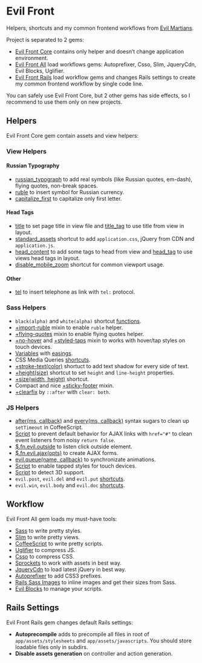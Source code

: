 # Evil Front

Helpers, shortcuts and my common frontend workflows
from [Evil Martians](http://evilmartians.com/).

Project is separated to 2 gems:
* [Evil Front Core](evil-front-core/) contains only helper and doesn’t change
  application environment.
* [Evil Front All](evil-front-all/) load workflows gems: Autoprefixer, Csso,
  Slim, JqueryCdn, Evil Blocks, Uglifier.
* [Evil Front Rails](evil-front-rails/) load workflow gems and changes Rails
  settings to create my common frontend workflow by single code line.

You can safely use Evil Front Core, but 2 other gems has side effects,
so I recommend to use them only on new projects.

## Helpers

Evil Front Core gem contain assets and view helpers:

### View Helpers

#### Russian Typography

* [russian_typograph](evil-front-core/lib/evil-front/helpers/russian_typograph.rb)
  to add real symbols (like Russian quotes, em-dash), flying quotes,
  non-break spaces.
* [ruble](evil-front-core/lib/evil-front/helpers/ruble.rb) to insert symbol
  for Russian currency.
* [capitalize_first](evil-front-core/lib/evil-front/helpers/capitalize_first.rb)
  to capitalize only first letter.

#### Head Tags

* [title](evil-front-core/lib/evil-front/helpers/title.rb) to set page title
  in view file and [title_tag](evil-front-core/lib/evil-front/helpers/title_tag.rb)
  to use title from view in layout.
* [standard_assets](evil-front-core/lib/evil-front/helpers/standard_assets.rb)
  shortcut to add `application.css`, jQuery from CDN and `application.js`.
* [head_content](evil-front-core/lib/evil-front/helpers/head_content.rb)
  to add some tags to head from view and
  [head_tag](evil-front-core/lib/evil-front/helpers/head_tag.rb) to use views
  head tags in layout.
* [disable_mobile_zoom](evil-front-core/lib/evil-front/helpers/disable_mobile_zoom.rb)
  shortcut for common viewport usage.

####  Other

* [tel](evil-front-core/lib/evil-front/helpers/tel.rb) to insert telephone as link
  with `tel:` protocol.

### Sass Helpers

* `black(alpha)` and `white(alpha)` shortcut
  [functions](evil-front-core/lib/assets/stylesheets/evil-front/colors.sass).
* [+import-ruble](evil-front-core/lib/assets/stylesheets/evil-front/import-ruble.sass)
  mixin to enable `ruble` helper.
* [+flying-quotes](evil-front-core/lib/assets/stylesheets/evil-front/flying-quotes.sass)
  mixin to enable flying quotes helper.
* [+no-hover](evil-front-core/lib/assets/stylesheets/evil-front/no-hover.sass) and
  [+styled-taps](evil-front-core/lib/assets/stylesheets/evil-front/styled-taps.sass)
  mixin to works with hover/tap styles on touch devices.
* [Variables](evil-front-core/lib/assets/stylesheets/evil-front/easings.sass)
  with [easings](http://easings.net/).
* CSS Media Queries
  [shortcuts](evil-front-core/lib/assets/stylesheets/evil-front/media.sass).
* [+stroke-text(color)](evil-front-core/lib/assets/stylesheets/evil-front/stroke-text.sass)
  shortuct to add text shadow for every side of text.
* [+height(size)](evil-front-core/lib/assets/stylesheets/evil-front/height.sass)
  shortcut to set `height` and `line-height` properties.
* [+size(width, height)](evil-front-core/lib/assets/stylesheets/evil-front/size.sass)
  shortcut.
* Compact and nice
  [+sticky-footer](evil-front-core/lib/assets/stylesheets/evil-front/sticky-footer.sass)
  mixin.
* [+clearfix](evil-front-core/lib/assets/stylesheets/evil-front/clearfix.sass)
  by `::after` with `clear: both`.

### JS Helpers

* [after(ms, callback)](evil-front-core/lib/assets/javascripts/evil-front/after.js)
  and
  [every(ms, callback)](evil-front-core/lib/assets/javascripts/evil-front/every.js)
  syntax sugars to clean up `setTimeout` in CoffeeScript.
* [Script](evil-front-core/lib/assets/javascripts/evil-front/links.js) to prevent
  default behavior for AJAX links with `href="#"` to clean event listeners from
  noisy `return false`.
* [$.fn.evil.outside](evil-front-core/lib/assets/javascripts/evil-front/outside.js)
  to listen click outside element.
* [$.fn.evil.ajax(opts)](evil-front-core/lib/assets/javascripts/evil-front/ajax.js)
  to create AJAX forms.
* [evil.queue(name, callback)](evil-front-core/lib/assets/javascripts/evil-front/queue.js)
  to synchronizate animations.
* [Script](evil-front-core/lib/assets/javascripts/evil-front/tappable.js)
  to enable tapped styles for touch devices.
* [Script](evil-front-core/lib/assets/javascripts/evil-front/detect-3d.js)
  to detect 3D support.
* `evil.post`, `evil.del` and `evil.put`
  [shortcuts](evil-front-core/lib/assets/javascripts/evil-front/http.js).
* `evil.win`, `evil.body` and `evil.doc`
  [shortcuts](evil-front-core/lib/assets/javascripts/evil-front/core.js).

## Workflow

Evil Front All gem loads my must-have tools:
* [Sass](http://sass-lang.com/) to write pretty styles.
* [Slim](http://slim-lang.com/) to write pretty views.
* [CoffeeScript](http://coffeescript.org/) to write pretty scripts.
* [Uglifier](https://github.com/lautis/uglifier) to compress JS.
* [Csso](http://bem.info/tools/csso/) to compress CSS.
* [Sprockets](https://github.com/sstephenson/sprockets) to work with assets
  in best way.
* [JqueryCdn](https://github.com/ai/jquery-cdn) to load latest jQuery
  in best way.
* [Autoprefixer](https://github.com/ai/autoprefixer) to add CSS3 prefixes.
* [Rails Sass Images](https://github.com/ai/rails-sass-images) to inline images
  and get their sizes from Sass.
* [Evil Blocks](https://github.com/ai/evil-blocks) to manage your scripts.

## Rails Settings

Evil Front Rails gem changes default Rails settings:

* **Autoprecompile** adds to precompile all files in root of
  `app/assets/stylesheets` and `app/assets/javascripts`.
  You should store loadable files only in subdirs.
* **Disable assets generation** on controller and action generation.
